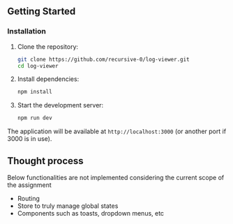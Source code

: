 ## Getting Started

### Installation
1. Clone the repository:
   ```bash
   git clone https://github.com/recursive-0/log-viewer.git
   cd log-viewer 
   ```

2. Install dependencies:
   ```bash
   npm install
   ```

3. Start the development server:
   ```bash
   npm run dev
   ```

The application will be available at `http://localhost:3000` (or another port if 3000 is in use).


## Thought process

Below functionalities are not implemented considering the current scope of the assignment

- Routing
- Store to truly manage global states
- Components such as toasts, dropdown menus, etc